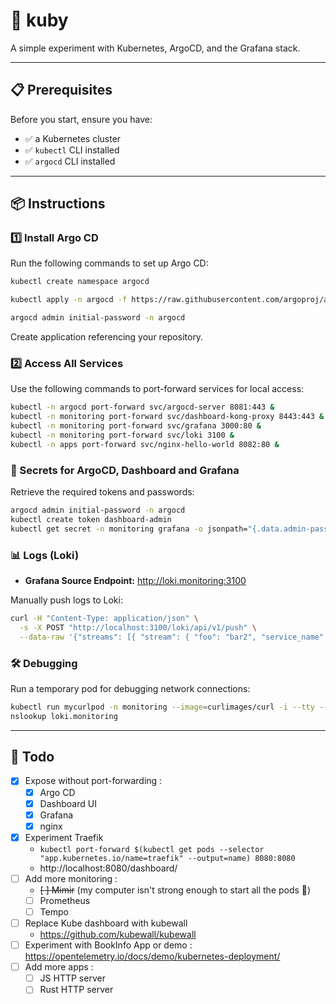 # 🎲 kuby

A simple experiment with Kubernetes, ArgoCD, and the Grafana stack.

---
## 📋 Prerequisites

Before you start, ensure you have:

- ✅ a Kubernetes cluster
- ✅ `kubectl` CLI installed
- ✅ `argocd` CLI installed

---

## 📦 Instructions

### 1️⃣ Install Argo CD

Run the following commands to set up Argo CD:

```bash
kubectl create namespace argocd

kubectl apply -n argocd -f https://raw.githubusercontent.com/argoproj/argo-cd/stable/manifests/install.yaml

argocd admin initial-password -n argocd
```

Create application referencing your repository.

### 2️⃣ Access All Services

Use the following commands to port-forward services for local access:

```bash
kubectl -n argocd port-forward svc/argocd-server 8081:443 &
kubectl -n monitoring port-forward svc/dashboard-kong-proxy 8443:443 &
kubectl -n monitoring port-forward svc/grafana 3000:80 &
kubectl -n monitoring port-forward svc/loki 3100 &
kubectl -n apps port-forward svc/nginx-hello-world 8082:80 &
```

### 🔐 Secrets for ArgoCD, Dashboard and Grafana 

Retrieve the required tokens and passwords:

```bash
argocd admin initial-password -n argocd
kubectl create token dashboard-admin
kubectl get secret -n monitoring grafana -o jsonpath="{.data.admin-password}" | base64 --decode ; echo
```

### 📊 Logs (Loki)
- **Grafana Source Endpoint:** http://loki.monitoring:3100

Manually push logs to Loki:

```bash
curl -H "Content-Type: application/json" \
  -s -X POST "http://localhost:3100/loki/api/v1/push" \
  --data-raw '{"streams": [{ "stream": { "foo": "bar2", "service_name": "test" }, "values": [ [ "'$(date +%s)000000000'", "hello" ] ] }]}'
```

### 🛠️ Debugging

Run a temporary pod for debugging network connections:

```bash
kubectl run mycurlpod -n monitoring --image=curlimages/curl -i --tty -- sh
nslookup loki.monitoring
```

---

##  📝 Todo

- [x] Expose without port-forwarding :
  - [x] Argo CD
  - [x] Dashboard UI
  - [x] Grafana
  - [x] nginx
- [x] Experiment Traefik 
  - `kubectl port-forward $(kubectl get pods --selector "app.kubernetes.io/name=traefik" --output=name) 8080:8080`
  - http://localhost:8080/dashboard/
- [ ] Add more monitoring :
  - ~~[ ] Mimir~~ (my computer isn't strong enough to start all the pods 🙁)
  - [ ] Prometheus
  - [ ] Tempo
- [ ] Replace Kube dashboard with kubewall
  - https://github.com/kubewall/kubewall
- [ ] Experiment with BookInfo App or demo : https://opentelemetry.io/docs/demo/kubernetes-deployment/
- [ ] Add more apps :
  - [ ] JS HTTP server
  - [ ] Rust HTTP server
